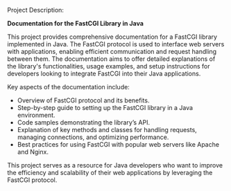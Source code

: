 Project Description:

**Documentation for the FastCGI Library in Java**

This project provides comprehensive documentation for a FastCGI library implemented in Java. The FastCGI protocol is used to interface web servers with applications, enabling efficient communication and request handling between them. The documentation aims to offer detailed explanations of the library's functionalities, usage examples, and setup instructions for developers looking to integrate FastCGI into their Java applications. 

Key aspects of the documentation include:
- Overview of FastCGI protocol and its benefits.
- Step-by-step guide to setting up the FastCGI library in a Java environment.
- Code samples demonstrating the library’s API.
- Explanation of key methods and classes for handling requests, managing connections, and optimizing performance.
- Best practices for using FastCGI with popular web servers like Apache and Nginx.
  
This project serves as a resource for Java developers who want to improve the efficiency and scalability of their web applications by leveraging the FastCGI protocol.
